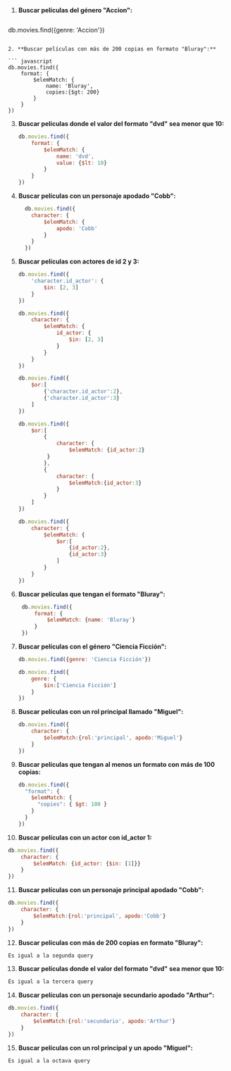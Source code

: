 1. **Buscar películas del género "Accion":**

   ``` javascript
db.movies.find({genre: 'Accion'})
   ```

2. **Buscar películas con más de 200 copias en formato "Bluray":**

   ``` javascript
   db.movies.find({
       format: {
           $elemMatch: {
               name: 'Bluray', 
               copies:{$gt: 200}
           }
       }
   })
   ```

3. **Buscar películas donde el valor del formato "dvd" sea menor que 10:**

   ``` javascript
   db.movies.find({
       format: {
           $elemMatch: {
               name: 'dvd',
               value: {$lt: 10}
           }
       }
   })
   ```

4. **Buscar películas con un personaje apodado "Cobb":**

   ``` javascript
     db.movies.find({
       character: {
           $elemMatch: {
               apodo: 'Cobb'
           }
       }
     })
   ```

5. **Buscar películas con actores de id 2 y 3:**

   ``` javascript
   db.movies.find({
       'character.id_actor': {
           $in: [2, 3]
       }
   })
   
   db.movies.find({
       character: {
           $elemMatch: {
               id_actor: {
                   $in: [2, 3]
               }
           }
       }
   })
   
   db.movies.find({
       $or:[
           {'character.id_actor':2}, 
           {'character.id_actor':3}
       ]
   })
   
   db.movies.find({
       $or:[
           {
               character: {
                   $elemMatch: {id_actor:2}
   	    	}
           }, 
           {
               character: {
                   $elemMatch:{id_actor:3}
               }
           }
       ]
   })
   
   db.movies.find({
       character: {
           $elemMatch: {
               $or:[
                   {id_actor:2},
                   {id_actor:3}
               ]
           }
       }
   })
   ```

6. **Buscar películas que tengan el formato "Bluray":**

   ``` javascript
    db.movies.find({
        format: {
            $elemMatch: {name: 'Bluray'}
        }
    })
   ```

7. **Buscar películas con el género "Ciencia Ficción":**

   ``` javascript
   db.movies.find({genre: 'Ciencia Ficción'})
   
   db.movies.find({
       genre: {
           $in:['Ciencia Ficción']
       }
   })
   ```

8. **Buscar películas con un rol principal llamado "Miguel":**

   ``` javascript
   db.movies.find({
       character: {
           $elemMatch:{rol:'principal', apodo:'Miguel'}
       }
   })
   ```

9. **Buscar películas que tengan al menos un formato con más de 100 copias:**

   ``` javascript
   db.movies.find({
     "format": {
       $elemMatch: {
         "copies": { $gt: 100 }
       }
     }
   })
   ```

10. **Buscar películas con un actor con id_actor 1:**

   ```javascript
   db.movies.find({
       character: {
           $elemMatch: {id_actor: {$in: [1]}}
       }
   })
   ```

11. **Buscar películas con un personaje principal apodado "Cobb":**

   ``` javascript
   db.movies.find({
       character: {
           $elemMatch:{rol:'principal', apodo:'Cobb'}
       }
   })
   ```
12. **Buscar películas con más de 200 copias en formato "Bluray":**

   ``` javascript
  Es igual a la segunda query
   ```

13. **Buscar películas donde el valor del formato "dvd" sea menor que 10:**

   ``` javascript
   Es igual a la tercera query
   ```

14. **Buscar películas con un personaje secundario apodado "Arthur":**

   ``` javascript
   db.movies.find({
       character: {
           $elemMatch:{rol:'secundario', apodo:'Arthur'}
       }
   })
   ```

15. **Buscar películas con un rol principal y un apodo "Miguel":**

   ``` javascript
   Es igual a la octava query
   ```

